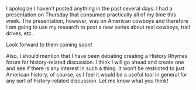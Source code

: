 I apologize I haven’t posted anything in the past several days. I had a presentation on Thursday that consumed practically all of my time this week. The presentation, however, was on American cowboys and therefore I am going to use my research to post a new series about real cowboys, trail drives, etc.

Look forward to them coming soon!

Also, I should mention that I have been debating creating a History Rhymes forum for history-related discussion. I think I will go ahead and create one and see if there is any interest in such a thing. It won’t be restricted to just American history, of course, as I feel it would be a useful tool in general for any sort of history-related discussion. Let me know what you think!